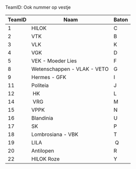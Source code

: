 TeamID: Ook nummer op vestje

| TeamID | Naam | Baton |
|--------|------|-------|
| 1 | HILOK | C |
| 2 | VTK | B |
| 3 | VLK | K |
| 4 | VGK | D |
| 5 | VEK - Moeder Lies | F |
| 8 | Wetenschappen - VLAK - VETO | G |
| 9 | Hermes - GFK | I |
| 11 | Politeia | J |
| 12 | HK | L |
| 14 | VRG | M |
| 15 | VPPK | N |
| 16 | Blandinia | U |
| 17 | SK | P |
| 18 | Lombrosiana - VBK | T |
| 19 | LILA | Q |
| 20 | Antilopen | R |
| 22 | HILOK Roze | Y |
